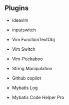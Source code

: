 
## Plugins

- ideavim
- inputswitch
- Vim FunctionTextObj
- Vim Switch
- Vim-Peekaboo
- String Manipulation

- Github copilot
- Mybatis Log
- Mybatis Code Helper Pro
